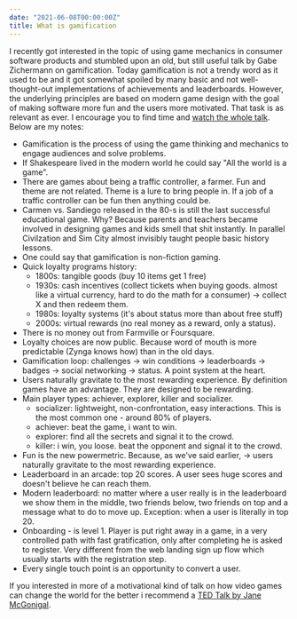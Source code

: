 ```yaml
---
date: "2021-06-08T00:00:00Z"
title: What is gamification
---
```


I recently got interested in the topic of using game mechanics in consumer software products and stumbled upon an old, but still useful talk by Gabe Zichermann on gamification. Today gamification is not a trendy word as it used to be and it got somewhat spoiled by many basic and not well-thought-out implementations of achievements and leaderboards. However, the underlying principles are based on modern game design with the goal of making software more fun and the users more motivated. That task is as relevant as ever. I encourage you to find time and [watch the whole talk](https://www.youtube.com/watch?v=6O1gNVeaE4g&t). Below are my notes:

- Gamification is the process of using the game thinking and mechanics to engage audiences and solve problems.
- If Shakespeare lived in the modern world he could say "All the world is a game".
- There are games about being a traffic controller, a farmer. Fun and theme are not related. Theme is a lure to bring people in. If a job of a traffic controller can be fun then anything could be.
- Carmen vs. Sandiego released in the 80-s is still the last successful educational game. Why? Because parents and teachers became involved in designing games and kids smell that shit instantly. In parallel Civilzation and Sim City almost invisibly taught people basic history lessons.
- One could say that gamification is non-fiction gaming.
- Quick loyalty programs history: 
    - 1800s: tangible goods (buy 10 items get 1 free)
    - 1930s: cash incentives (collect tickets when buying goods. almost like a virtual currency, hard to do the math for a consumer) -> collect X and then redeem them.
    - 1980s: loyalty systems (it's about status more than about free stuff)
    - 2000s: virtual rewards (no real money as a reward, only a status).
- There is no money out from Farmville or Foursquare.
- Loyalty choices are now public. Because word of mouth is more predictable (Zynga knows how) than in the old days.
- Gamification loop: challenges -> win conditions -> leaderboards -> badges -> social networking -> status. A point system at the heart.
- Users naturally gravitate to the most rewarding experience. By definition games have an advantage. They are designed to be rewarding.
- Main player types: achiever, explorer, killer and socializer.
    - socializer: lightweight, non-confrontation, easy interactions. This is the most common one - around 80% of players.
    - achiever: beat the game, i want to win.
    - explorer: find all the secrets and signal it to the crowd.
    - killer: i win, you loose. beat the opponent and signal it to the crowd.
- Fun is the new powermetric. Because, as we've said earlier, -> users naturally gravitate to the most rewarding experience.
- Leaderboard in an arcade: top 20 scores. A user sees huge scores and doesn't believe he can reach them.
- Modern leaderboard: no matter where a user really is in the leaderboard we show them in the middle, two friends below, two friends on top and a message what to do to move up. Exception: when a user is literally in top 20.
- Onboarding - is level 1. Player is put right away in a game, in a very controlled path with fast gratification, only after completing he is asked to register. Very different from the web landing sign up flow which usually starts with the registration step.
- Every single touch point is an opportunity to convert a user.

If you interested in more of a motivational kind of talk on how video games can change the world for the better i recommend a [TED Talk by Jane McGonigal](https://www.ted.com/talks/jane_mcgonigal_gaming_can_make_a_better_world?language=en).